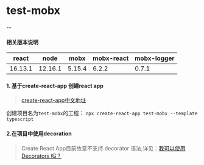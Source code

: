# test-mobx
--
#### 相关版本说明

|react|node|mobx|mobx-react|mobx-logger|
|--|--|--|--|--|
|16.13.1|12.16.1| 5.15.4|6.2.2|0.7.1|

#### 1. 基于create-react-app 创建react app

> [create-react-app中文地址](https://www.html.cn/create-react-app/docs/getting-started/)

创建项目名为``test-mobx``的工程：
`npx create-react-app test-mobx --template typescript`

#### 2.在项目中使用decoration

> Create React App目前故意不支持 decorator 语法,详见：[我可以使用 Decorators 吗？](https://www.html.cn/create-react-app/docs/can-i-use-decorators/)
